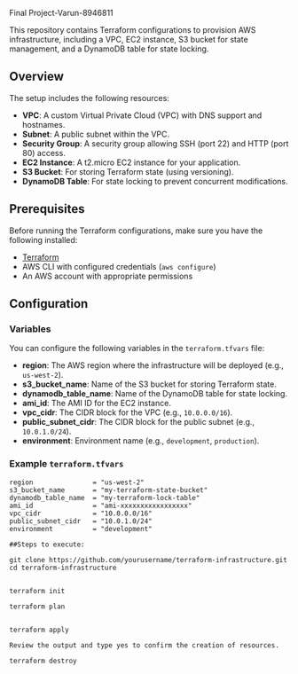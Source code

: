Final Project-Varun-8946811

This repository contains Terraform configurations to provision AWS infrastructure, including a VPC, EC2 instance, S3 bucket for state management, and a DynamoDB table for state locking.

## Overview

The setup includes the following resources:
- **VPC**: A custom Virtual Private Cloud (VPC) with DNS support and hostnames.
- **Subnet**: A public subnet within the VPC.
- **Security Group**: A security group allowing SSH (port 22) and HTTP (port 80) access.
- **EC2 Instance**: A t2.micro EC2 instance for your application.
- **S3 Bucket**: For storing Terraform state (using versioning).
- **DynamoDB Table**: For state locking to prevent concurrent modifications.

## Prerequisites

Before running the Terraform configurations, make sure you have the following installed:

- [Terraform](https://www.terraform.io/downloads.html)
- AWS CLI with configured credentials (`aws configure`)
- An AWS account with appropriate permissions

## Configuration

### Variables
You can configure the following variables in the `terraform.tfvars` file:
- **region**: The AWS region where the infrastructure will be deployed (e.g., `us-west-2`).
- **s3_bucket_name**: Name of the S3 bucket for storing Terraform state.
- **dynamodb_table_name**: Name of the DynamoDB table for state locking.
- **ami_id**: The AMI ID for the EC2 instance.
- **vpc_cidr**: The CIDR block for the VPC (e.g., `10.0.0.0/16`).
- **public_subnet_cidr**: The CIDR block for the public subnet (e.g., `10.0.1.0/24`).
- **environment**: Environment name (e.g., `development`, `production`).

### Example `terraform.tfvars`
```hcl
region               = "us-west-2"
s3_bucket_name       = "my-terraform-state-bucket"
dynamodb_table_name  = "my-terraform-lock-table"
ami_id               = "ami-xxxxxxxxxxxxxxxxx"
vpc_cidr             = "10.0.0.0/16"
public_subnet_cidr   = "10.0.1.0/24"
environment          = "development"

##Steps to execute:

git clone https://github.com/yourusername/terraform-infrastructure.git
cd terraform-infrastructure


terraform init

terraform plan


terraform apply

Review the output and type yes to confirm the creation of resources.

terraform destroy
